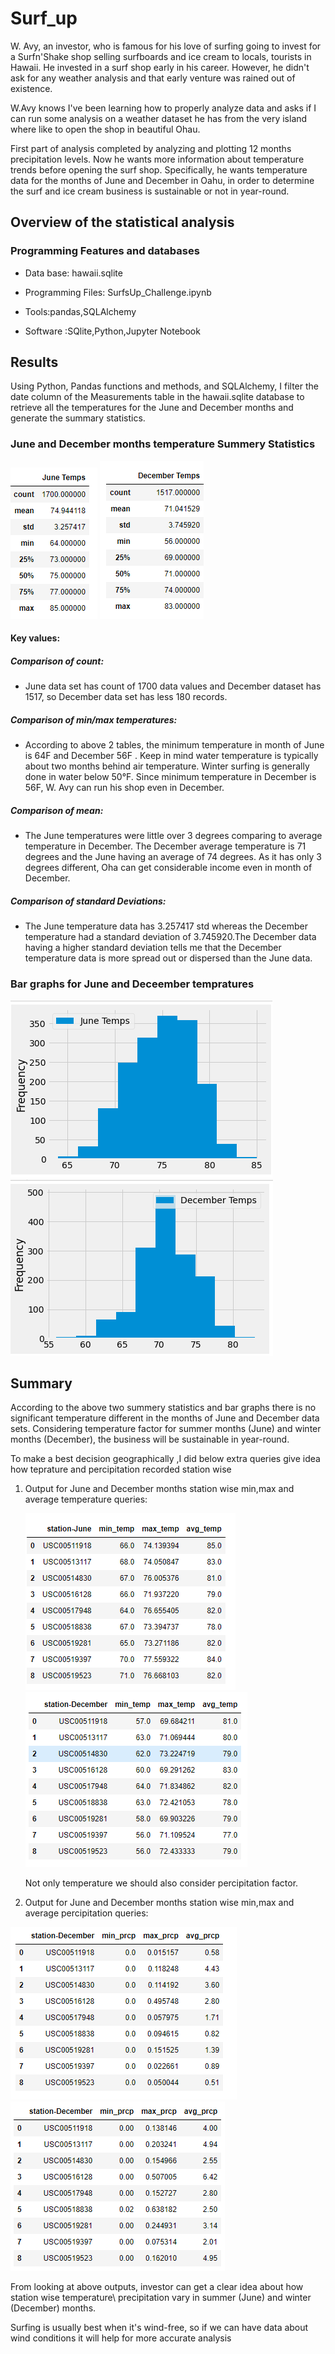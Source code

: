 # Surf_up
W. Avy, an investor, who is famous for his love of surfing going to invest for a Surfn'Shake shop selling surfboards and ice cream to locals, tourists in Hawaii. He invested in a surf shop early in his career. However, he didn't ask for any weather analysis and that early venture was rained out of existence.

W.Avy knows I've been learning how to properly analyze data and asks if I can run some analysis on a weather dataset he has from the very island where like to open the shop in beautiful Ohau.

First part of analysis completed by analyzing and plotting 12 months precipitation levels. Now he wants more information about temperature trends before opening the surf shop. Specifically, he wants temperature data for the months of June and December in Oahu, in order to determine the surf and ice cream business is sustainable or not in year-round.

## Overview of the statistical analysis

### Programming Features and databases

 - Data base: hawaii.sqlite
 
 - Programming Files: SurfsUp_Challenge.ipynb

 - Tools:pandas,SQLAlchemy

 - Software :SQlite,Python,Jupyter Notebook

## Results

Using Python, Pandas functions and methods, and SQLAlchemy, I filter the date column of the Measurements table in the hawaii.sqlite database to retrieve all the temperatures for the  June and December months and generate the summary statistics.

### June and December months temperature Summery Statistics

![](Resources/Junedsc.PNG)   ![](Resources/Decdsc.PNG)

#### Key values:

##### Comparison of count:

- June data set has count of 1700 data values and December dataset has 1517, so December data set has less 180 records.

##### Comparison of min/max temperatures:

- According to above 2 tables, the minimum temperature in month of June is 64F and December 56F .
Keep in mind water temperature is typically about two months behind air temperature. Winter surfing is generally done in water below 50°F.
Since minimum temperature in December is 56F, W. Avy  can run his shop even in December.

##### Comparison of mean:

- The June temperatures were little over 3 degrees comparing to average temperature in December.
The December average temperature is 71 degrees and the June having an average of 74 degrees.
As it has only 3 degrees different, Oha can get considerable income even in month of December.

##### Comparison of standard Deviations:

- The June temperature data has 3.257417 std whereas the December temperature had a standard deviation of 3.745920.The December data having a higher standard deviation tells me that the December temperature data is more spread out or dispersed than the June data.

### Bar graphs for June and Deceember tempratures

![](Resources/jenebar.PNG)  ![](Resources/decbar.PNG)

## Summary
According to the above two summery statistics and bar graphs there is no significant temperature different in the months of June and December data sets. Considering temperature factor for summer months (June) and winter months (December), the business will be sustainable in year-round.

To make a best decision geographically ,I did below extra queries give idea how teprature and percipitation recorded station wise

1) Output for  June and December  months station wise min,max and average temperature queries:

   
   ![](Resources/minmaxjuneO.PNG)   ![](Resources/minmaxdecO.PNG)
   
   Not only temperature we should also consider percipitation factor.
   
 2) Output for  June and December  months station wise min,max and average percipitation queries:
 
   ![](Resources/avgpercjune.PNG)     ![](Resources/avgpercpdec.PNG)
   
   From looking at above outputs, investor can get a clear idea about how station wise temperature\ precipitation vary in summer (June) and winter (December) months.
   
Surfing is usually best when it's wind-free, so if we can have data about wind conditions it will help for more accurate analysis 
   
   

